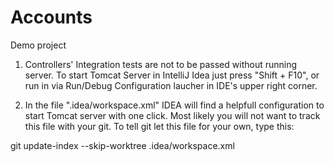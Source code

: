# Accounts

Demo project



1. Controllers' Integration tests are not to be passed without running server. To start Tomcat Server in IntelliJ Idea just press "Shift + F10", or run in via Run/Debug Configuration laucher in IDE's upper right corner.

2. In the file ".idea/workspace.xml" IDEA will find a helpfull configuration to start Tomcat server with one click. Most likely you will not want to track this file with your git. To tell git let this file for your own, type this: 

git update-index --skip-worktree .idea/workspace.xml
